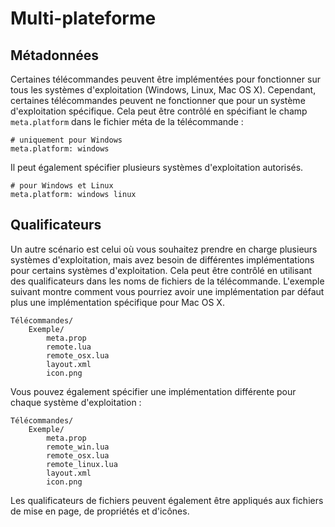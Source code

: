 # Multi-plateforme

## Métadonnées

Certaines télécommandes peuvent être implémentées pour fonctionner sur tous les systèmes d'exploitation (Windows, Linux, Mac OS X). Cependant, certaines télécommandes peuvent ne fonctionner que pour un système d'exploitation spécifique. Cela peut être contrôlé en spécifiant le champ ``meta.platform`` dans le fichier méta de la télécommande :

	# uniquement pour Windows
	meta.platform: windows

Il peut également spécifier plusieurs systèmes d'exploitation autorisés.

	# pour Windows et Linux
	meta.platform: windows linux


## Qualificateurs

Un autre scénario est celui où vous souhaitez prendre en charge plusieurs systèmes d'exploitation, mais avez besoin de différentes implémentations pour certains systèmes d'exploitation.
Cela peut être contrôlé en utilisant des qualificateurs dans les noms de fichiers de la télécommande. L'exemple suivant montre comment vous
pourriez avoir une implémentation par défaut plus une implémentation spécifique pour Mac OS X.

	Télécommandes/
		Exemple/
			meta.prop
			remote.lua
			remote_osx.lua
			layout.xml
			icon.png

Vous pouvez également spécifier une implémentation différente pour chaque système d'exploitation :

	Télécommandes/
		Exemple/
			meta.prop
			remote_win.lua
			remote_osx.lua
			remote_linux.lua
			layout.xml
			icon.png

Les qualificateurs de fichiers peuvent également être appliqués aux fichiers de mise en page, de propriétés et d'icônes.
